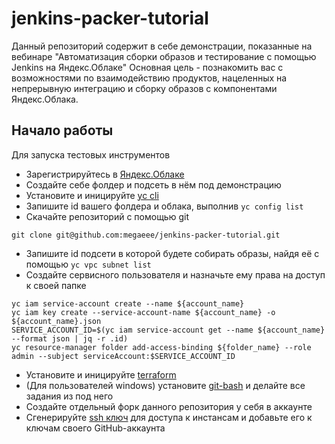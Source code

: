 # jenkins-packer-tutorial

Данный репозиторий содержит в себе демонстрации, показанные на вебинаре "Автоматизация сборки образов и тестирование с помощью Jenkins на Яндекс.Облаке"
Основная цель - познакомить вас с возможностями по взаимодействию продуктов, нацеленных на непрерывную интеграцию и сборку образов с компонентами Яндекс.Облака.

## Начало работы

Для запуска тестовых инструментов

* Зарегистрируйтесь в [Яндекс.Облаке](https://cloud.yandex.ru)
* Создайте себе фолдер и подсеть в нём под демонстрацию 
* Установите и иницируйте [yc cli](https://cloud.yandex.ru/docs/cli/quickstart)
* Запишите id вашего фолдера и облака, выполнив `yc config list`
* Скачайте репозиторий с помощью git
```
git clone git@github.com:megaeee/jenkins-packer-tutorial.git
```
* Запишите id подсети в которой будете собирать образы, найдя её с помощью `yc vpc subnet list`
* Создайте сервисного пользователя и назначьте ему права на доступ к своей папке
```
yc iam service-account create --name ${account_name}
yc iam key create --service-account-name ${account_name} -o ${account_name}.json
SERVICE_ACCOUNT_ID=$(yc iam service-account get --name ${account_name} --format json | jq -r .id)
yc resource-manager folder add-access-binding ${folder_name} --role admin --subject serviceAccount:$SERVICE_ACCOUNT_ID
```
* Установите и иницируйте [terraform](https://www.terraform.io/downloads.html)
* (Для пользователей windows) установите [git-bash](https://gitforwindows.org) и делайте все задания из под него
* Создайте отдельный форк данного репозитория у себя в аккаунте
* Сгенерируйте [ssh ключ](https://git-scm.com/book/ru/v1/Git-на-сервере-Создание-открытого-SSH-ключа) для доступа к инстансам и добавьте его к ключам своего GitHub-аккаунта
